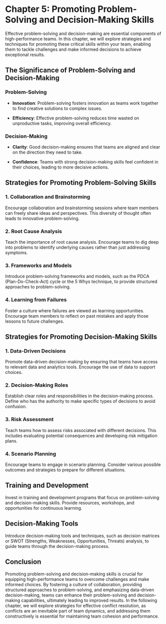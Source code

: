 Chapter 5: Promoting Problem-Solving and Decision-Making Skills
===============================================================

Effective problem-solving and decision-making are essential components of high-performance teams. In this chapter, we will explore strategies and techniques for promoting these critical skills within your team, enabling them to tackle challenges and make informed decisions to achieve exceptional results.

The Significance of Problem-Solving and Decision-Making
-------------------------------------------------------

### Problem-Solving

* **Innovation**: Problem-solving fosters innovation as teams work together to find creative solutions to complex issues.

* **Efficiency**: Effective problem-solving reduces time wasted on unproductive tasks, improving overall efficiency.

### Decision-Making

* **Clarity**: Good decision-making ensures that teams are aligned and clear on the direction they need to take.

* **Confidence**: Teams with strong decision-making skills feel confident in their choices, leading to more decisive actions.

Strategies for Promoting Problem-Solving Skills
-----------------------------------------------

### 1. **Collaboration and Brainstorming**

Encourage collaboration and brainstorming sessions where team members can freely share ideas and perspectives. This diversity of thought often leads to innovative problem-solving.

### 2. **Root Cause Analysis**

Teach the importance of root cause analysis. Encourage teams to dig deep into problems to identify underlying causes rather than just addressing symptoms.

### 3. **Frameworks and Models**

Introduce problem-solving frameworks and models, such as the PDCA (Plan-Do-Check-Act) cycle or the 5 Whys technique, to provide structured approaches to problem-solving.

### 4. **Learning from Failures**

Foster a culture where failures are viewed as learning opportunities. Encourage team members to reflect on past mistakes and apply those lessons to future challenges.

Strategies for Promoting Decision-Making Skills
-----------------------------------------------

### 1. **Data-Driven Decisions**

Promote data-driven decision-making by ensuring that teams have access to relevant data and analytics tools. Encourage the use of data to support choices.

### 2. **Decision-Making Roles**

Establish clear roles and responsibilities in the decision-making process. Define who has the authority to make specific types of decisions to avoid confusion.

### 3. **Risk Assessment**

Teach teams how to assess risks associated with different decisions. This includes evaluating potential consequences and developing risk mitigation plans.

### 4. **Scenario Planning**

Encourage teams to engage in scenario planning. Consider various possible outcomes and strategies to prepare for different situations.

Training and Development
------------------------

Invest in training and development programs that focus on problem-solving and decision-making skills. Provide resources, workshops, and opportunities for continuous learning.

Decision-Making Tools
---------------------

Introduce decision-making tools and techniques, such as decision matrices or SWOT (Strengths, Weaknesses, Opportunities, Threats) analysis, to guide teams through the decision-making process.

Conclusion
----------

Promoting problem-solving and decision-making skills is crucial for equipping high-performance teams to overcome challenges and make informed choices. By fostering a culture of collaboration, providing structured approaches to problem-solving, and emphasizing data-driven decision-making, teams can enhance their problem-solving and decision-making capabilities, ultimately leading to improved results. In the following chapter, we will explore strategies for effective conflict resolution, as conflicts are an inevitable part of team dynamics, and addressing them constructively is essential for maintaining team cohesion and performance.
